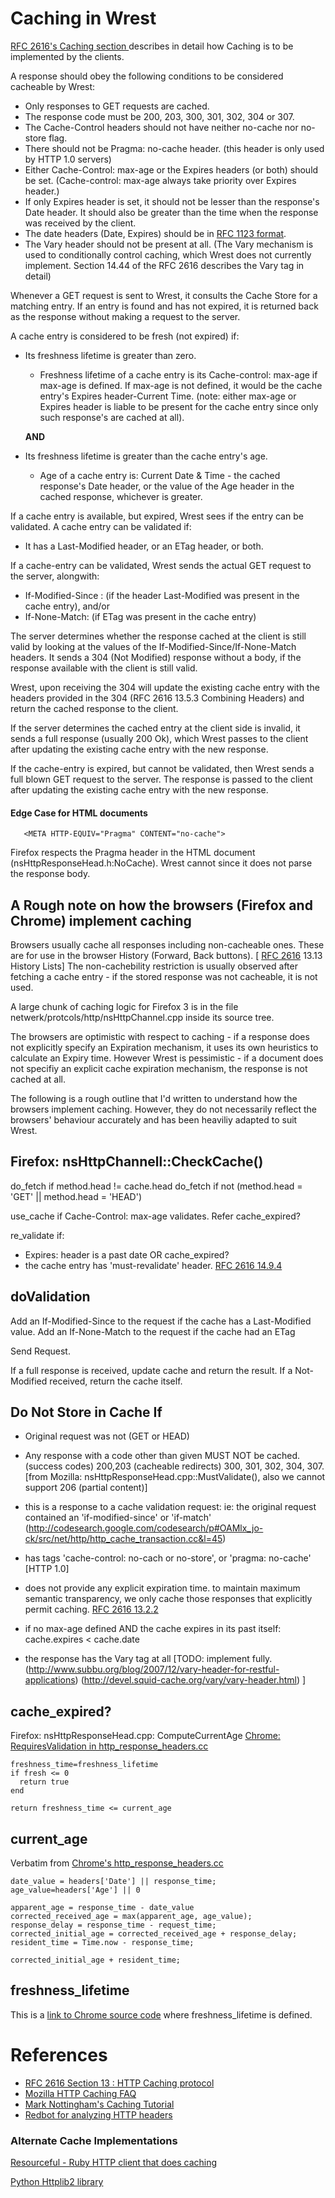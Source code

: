 # Caching in Wrest #

[RFC 2616's Caching section ](http://www.w3.org/Protocols/rfc2616/rfc2616-sec13.html) describes in detail how Caching is to be implemented by the clients.

A response should obey the following conditions to be considered cacheable by Wrest:

 * Only responses to GET requests are cached.
 * The response code must be 200, 203, 300, 301, 302, 304 or 307.
 * The Cache-Control headers should not have neither no-cache nor no-store flag.
 * There should not be Pragma: no-cache header. (this header is only used by HTTP 1.0 servers)
 * Either Cache-Control: max-age or the Expires headers (or both) should be set. (Cache-control: max-age always take priority over Expires header.)
 * If only Expires header is set, it should not be lesser than the response's Date header. It should also be greater than the time when the response was received by the client.
 * The date headers (Date, Expires) should be in [RFC 1123 format](http://www.ietf.org/rfc/rfc1123.txt).
 * The Vary header should not be present at all. (The Vary mechanism is used to conditionally control caching, which Wrest does not currently implement. Section 14.44 of the RFC 2616 describes the Vary tag in detail)

Whenever a GET request is sent to Wrest, it consults the Cache Store for a matching entry. If an entry is found and has not expired, it is returned back as the response without making a request to the server.

A cache entry is considered to be fresh (not expired) if:
	
 * Its freshness lifetime is greater than zero.
   * Freshness lifetime of a cache entry is its Cache-control: max-age if max-age is defined. If max-age is not defined, it would be the cache entry's Expires header-Current Time.
	(note: either max-age or Expires header is liable to be present for the cache entry since only such response's are cached at all).
	
	**AND**
	
 * Its freshness lifetime is greater than the cache entry's age.
   * Age of a cache entry is: Current Date & Time - the cached response's Date header, or the value of the Age header in the cached response, whichever is greater.

If a cache entry is available, but expired, Wrest sees if the entry can be validated. A cache entry can be validated if:

 * It has a Last-Modified header, or an ETag header, or both.
 
If a cache-entry can be validated, Wrest sends the actual GET request to the server, alongwith:

 * If-Modified-Since : <Last-Modified value of the cache entry> (if the header Last-Modified was present in the cache entry), and/or
 * If-None-Match: <ETag of the cache entry> (if ETag was present in the cache entry)

The server determines whether the response cached at the client is still valid by looking at the values of the If-Modified-Since/If-None-Match headers. It sends a 304 (Not Modified) response without a body, if the response available with the client is still valid.

Wrest, upon receiving the 304 will update the existing cache entry with the headers provided in the 304 (RFC 2616 13.5.3 Combining Headers) and return the cached response to the client.

If the server determines the cached entry at the client side is invalid, it sends a full response (usually 200 Ok), which Wrest passes to the client after updating the existing cache entry with the new response.

If the cache-entry is expired, but cannot be validated, then Wrest sends a full blown GET request to the server. The response is passed to the client after updating the existing cache entry with the new response.

#### Edge Case for HTML documents ####

	   <META HTTP-EQUIV="Pragma" CONTENT="no-cache">

Firefox respects the Pragma header in the HTML document (nsHttpResponseHead.h:NoCache). Wrest cannot since it does not parse the response body.


## A Rough note on how the browsers (Firefox and Chrome) implement caching ##

Browsers usually cache all responses including non-cacheable ones. These are for use in the browser History (Forward, Back buttons). [ [RFC 2616](http://www.ietf.org/rfc/rfc2616.txt) 13.13 History Lists]
The non-cachebility restriction is usually observed after fetching a cache entry - if the stored response was not cacheable, it is not used.

A large chunk of caching logic for Firefox 3 is in the file netwerk/protcols/http/nsHttpChannel.cpp inside its source tree.

The browsers are optimistic with respect to caching - if a response does not explicitly specify an Expiration mechanism, it uses its own heuristics to calculate an Expiry time. However Wrest is pessimistic - if a document does not specifiy an explicit cache expiration mechanism, the response is not cached at all.

The following is a rough outline that I'd written to understand how the browsers implement caching. However, they do not necessarily reflect the browsers' behaviour accurately and has been heaviliy adapted to suit Wrest.

## Firefox: nsHttpChannell::CheckCache() ##

do_fetch if method.head != cache.head
do_fetch if not (method.head = 'GET' || method.head = 'HEAD')

use_cache if Cache-Control: max-age validates. Refer cache_expired?

re_validate if:

 * Expires: header is a past date OR cache_expired?
 * the cache entry has 'must-revalidate' header.  [RFC 2616 14.9.4](http://www.w3.org/Protocols/rfc2616/rfc2616-sec14.html#sec14.9.4)

## doValidation ##

Add an If-Modified-Since to the request if the cache has a Last-Modified value.
Add an If-None-Match to the request if the cache had an ETag

Send Request.

If a full response is received, update cache and return the result.
If a Not-Modified received, return the cache itself.

## Do Not Store in Cache If ##

 * Original request was not (GET or HEAD)

 * Any response with a code other than given MUST NOT be cached.
  (success codes) 200,203 (cacheable redirects) 300, 301, 302, 304, 307.
  [from Mozilla: nsHttpResponseHead.cpp::MustValidate(), also we cannot support 206 (partial content)]

 * this is a response to a cache validation request: ie: the original request contained
  an 'if-modified-since' or 'if-match' (http://codesearch.google.com/codesearch/p#OAMlx_jo-ck/src/net/http/http_cache_transaction.cc&l=45)

 * has tags 'cache-control: no-cach or no-store', or 'pragma: no-cache' [HTTP 1.0]

 * does not provide any explicit expiration time. to maintain maximum semantic transparency, we only cache those responses that explicitly permit caching. [RFC 2616 13.2.2](http://www.w3.org/Protocols/rfc2616/rfc2616-sec13.html#sec13.2.2)

 * if no max-age defined AND the cache expires in its past itself: cache.expires < cache.date

 * the response has the Vary tag at all
     [TODO: implement fully.
      (http://www.subbu.org/blog/2007/12/vary-header-for-restful-applications)
      (http://devel.squid-cache.org/vary/vary-header.html) ]

	
## cache_expired? ##

Firefox: nsHttpResponseHead.cpp: ComputeCurrentAge
[Chrome: RequiresValidation in http_response_headers.cc](http://codesearch.google.com/codesearch/p?hl=en#OAMlx_jo-ck/src/net/http/http_response_headers.cc&q=RequiresValidation&exact_package=chromium&sa=N&cd=2&ct=rc)	

	freshness_time=freshness_lifetime
	if fresh <= 0
	  return true
	end

	return freshness_time <= current_age


## current_age ##

Verbatim from [Chrome's http_response_headers.cc](http://codesearch.google.com/codesearch/p?hl=en#OAMlx_jo-ck/src/net/http/http_response_headers.cc&q=RequiresValidation&exact_package=chromium&l=817)

	date_value = headers['Date'] || response_time;
	age_value=headers['Age'] || 0

	apparent_age = response_time - date_value
	corrected_received_age = max(apparent_age, age_value);
	response_delay = response_time - request_time;
	corrected_initial_age = corrected_received_age + response_delay;
	resident_time = Time.now - response_time;

	corrected_initial_age + resident_time;


## freshness_lifetime ##

This is a [link to Chrome source code](http://codesearch.google.com/codesearch/p?hl=en#OAMlx_jo-ck/src/net/http/http_response_headers.cc&q=GetFreshnessLifetime&exact_package=chromium&l=848) where freshness_lifetime is defined. 

# References #

* [RFC 2616 Section 13 : HTTP Caching protocol](http://www.w3.org/Protocols/rfc2616/rfc2616-sec13.html)
* [Mozilla HTTP Caching FAQ](http://www.mozilla.org/projects/netlib/http/http-caching-faq.html)
* [Mark Nottingham's Caching Tutorial](http://www.mnot.net/cache_docs/)
* [Redbot for analyzing HTTP headers](http://redbot.org)


### Alternate Cache Implementations ###

[Resourceful - Ruby HTTP client that does caching](https://github.com/pezra/resourceful/blob/master/lib/resourceful/response.rb#L25)

[Python Httplib2 library](http://code.google.com/p/httplib2/source/browse/python3/httplib2/__init__.py?r=c86239ee0b6271309be2374f0ebfffd4455b7fb7#237)